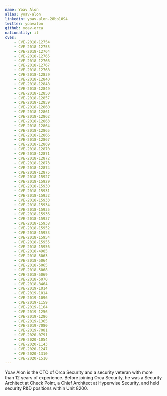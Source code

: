 ```yaml
---
name: Yoav Alon
alias: yoav-alon
linkedin: yoav-alon-28bb1094
twitter: yoavalon
github: yoav-orca
nationality: il
cves:
    - CVE-2018-12754
    - CVE-2018-12755
    - CVE-2018-12764
    - CVE-2018-12765
    - CVE-2018-12766
    - CVE-2018-12767
    - CVE-2018-12768
    - CVE-2018-12839
    - CVE-2018-12840
    - CVE-2018-12848
    - CVE-2018-12849
    - CVE-2018-12850
    - CVE-2018-12857
    - CVE-2018-12859
    - CVE-2018-12860
    - CVE-2018-12861
    - CVE-2018-12862
    - CVE-2018-12863
    - CVE-2018-12864
    - CVE-2018-12865
    - CVE-2018-12866
    - CVE-2018-12867
    - CVE-2018-12869
    - CVE-2018-12870
    - CVE-2018-12871
    - CVE-2018-12872
    - CVE-2018-12873
    - CVE-2018-12874
    - CVE-2018-12875
    - CVE-2018-15927
    - CVE-2018-15929
    - CVE-2018-15930
    - CVE-2018-15931
    - CVE-2018-15932
    - CVE-2018-15933
    - CVE-2018-15934
    - CVE-2018-15935
    - CVE-2018-15936
    - CVE-2018-15937
    - CVE-2018-15938
    - CVE-2018-15952
    - CVE-2018-15953
    - CVE-2018-15954
    - CVE-2018-15955
    - CVE-2018-15956
    - CVE-2018-4985
    - CVE-2018-5063
    - CVE-2018-5064
    - CVE-2018-5065
    - CVE-2018-5068
    - CVE-2018-5069
    - CVE-2018-5070
    - CVE-2018-8464
    - CVE-2019-1014
    - CVE-2019-1014
    - CVE-2019-1096
    - CVE-2019-1159
    - CVE-2019-1164
    - CVE-2019-1256
    - CVE-2019-1286
    - CVE-2019-1365
    - CVE-2019-7080
    - CVE-2019-7081
    - CVE-2020-0791
    - CVE-2020-1054
    - CVE-2020-1143
    - CVE-2020-1247
    - CVE-2020-1310
    - CVE-2020-1510
---
```

Yoav Alon is the CTO of Orca Security and a security veteran with more than 12 years of experience. Before joining Orca Security, he was a Security Architect at Check Point, a Chief Architect at Hyperwise Security, and held security R&D positions within Unit 8200. 